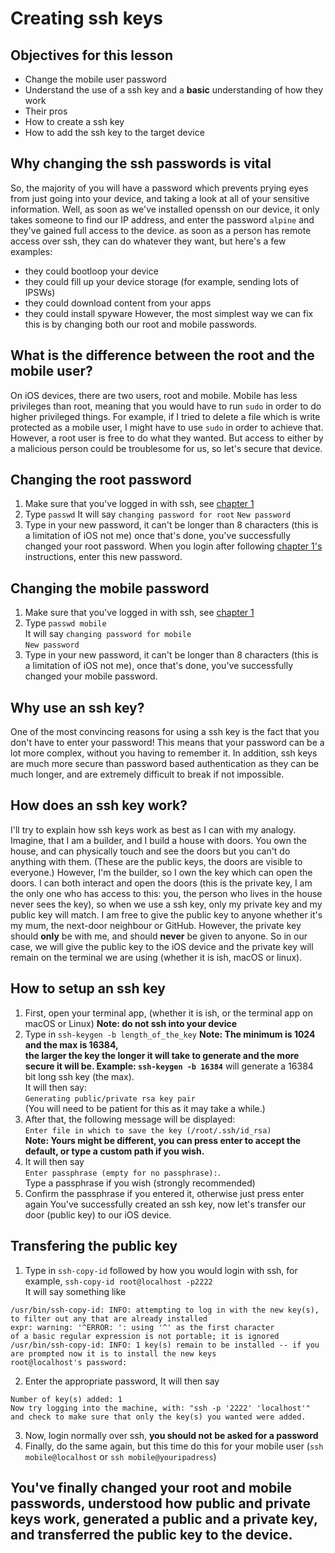 # Creating ssh keys

## Objectives for this lesson
* Change the mobile user password
* Understand the use of a ssh key  and a **basic** understanding of how they work
* Their pros
* How to create a ssh key
* How to add the ssh key to the target device

## Why changing the ssh passwords is vital
So, the majority of you will have a password which prevents prying eyes from just going into your device, and taking a look at all of your sensitive information. Well, as soon as we've installed openssh on our device, it only takes someone to find our IP address, and enter the password `alpine` and they've gained full access to the device.
as soon as a person has remote access over ssh, they can do whatever they want, but here's a few examples:
* they could bootloop your device
* they could fill up your device storage (for example, sending lots of IPSWs)
* they could download content from your apps
* they could install spyware
However, the most simplest way we can fix this is by changing both our root and mobile passwords.

## What is the difference between the root and the mobile user?
On iOS devices, there are two users, root and mobile. Mobile has less privileges than root, meaning that you would have to run `sudo` in order to do higher privileged things. For example, if I tried to delete a file which is write protected as a mobile user, I might have to use `sudo` in order to achieve that. However, a root user is free to do what they wanted. But access to either by   a malicious person could be troublesome for us, so let's secure that device.

## Changing the root password
1. Make sure that you've logged in with ssh, see [chapter 1](https://github.com/demhademha/tweak-development-guide/blob/master/chapter-1.md)
2. Type `passwd`
It will say `changing password for root`
`New password`
3. Type in your new password, it can't be longer than 8 characters (this is a limitation of iOS not me)
once that's done, you've successfully changed your root password. When you login after following [chapter 1's](https://github.com/demhademha/tweak-development-guide/blob/master/chapter-1.md) instructions, enter this new password.

## Changing the mobile password
1. Make sure that you've logged in with ssh, see [chapter 1](https://github.com/demhademha/tweak-development-guide/blob/master/chapter-1.md)
2. Type `passwd mobile`\
It will say `changing password for mobile`\
`New password`
3. Type in your new password, it can't be longer than 8 characters (this is a limitation of iOS not me), once that's done, you've successfully changed your mobile password.

## Why use an ssh key?
One of the most convincing reasons for using a ssh key is the fact that you don't have to enter your password! This means that your password can be a lot more complex, without you having to remember it. In addition, ssh keys are much more secure than password based authentication as they can be much longer, and are extremely difficult to break if not impossible.

## How does an ssh key work?
I'll try to explain how ssh keys work as best as I can with my analogy.\
Imagine, that I am a builder, and I build a house with doors. You own the house, and can physically touch and see the doors but you can't do anything with them. (These are the public keys, the doors are visible to everyone.) However, I'm the builder, so I own the key which can open the doors. I can both interact and open the doors (this is the private key, I am the only one who has access to this: you, the person who lives in the house never sees the key), so when we use a ssh key, only my private key and my public key will match. I am free to give the public key to anyone whether it's  my mum, the next-door neighbour or GitHub. However, the private key should **only** be with me, and should **never** be given to anyone. So in our case, we will give the public key to the iOS device and the private key will remain on the terminal we are using (whether it is ish, macOS or linux).  

## How to setup an ssh key
1. First, open your terminal app, (whether it is ish, or the terminal app on macOS or Linux)
**Note: do not ssh into your device**
2. Type in `ssh-keygen -b length_of_the_key` **Note: The minimum is 1024 and the max is 16384,\
the larger the key the longer it will take to generate and the more secure it will be. Example: `ssh-keygen -b 16384`** will generate a 16384 bit long ssh key (the max).\
It will then say: \
`Generating public/private rsa key pair` \
(You will need to be patient for this as it may take a while.)
3. After that, the following message will be displayed: \
`Enter file in which to save the key (/root/.ssh/id_rsa)` \
**Note: Yours might be different, you can press enter to accept the default, or type a custom path if you wish.**
4. It will then say \
`Enter passphrase (empty for no passphrase):`. \
Type a passphrase if you wish (strongly recommended)
5. Confirm the passphrase if you entered it, otherwise just press enter again
You've successfully created an ssh key, now let's transfer our door (public key) to our iOS device.

## Transfering the public key
1. Type in `ssh-copy-id` followed by how you would login with ssh, for example, `ssh-copy-id root@localhost -p2222`\
It will say something like
```
/usr/bin/ssh-copy-id: INFO: attempting to log in with the new key(s), to filter out any that are already installed
expr: warning: '^ERROR: ': using '^' as the first character
of a basic regular expression is not portable; it is ignored
/usr/bin/ssh-copy-id: INFO: 1 key(s) remain to be installed -- if you are prompted now it is to install the new keys
root@localhost's password:
```
2. Enter the appropriate password,
It will then say
```
Number of key(s) added: 1
Now try logging into the machine, with: "ssh -p '2222' 'localhost'" and check to make sure that only the key(s) you wanted were added.
```
3. Now, login normally over ssh, **you should not be asked for a password**
4. Finally, do the same again, but this time do this for your mobile user (`ssh mobile@localhost` or `ssh mobile@youripadress`)
## You've finally changed your root and mobile passwords, understood how public and private keys work, generated a public and a private key, and transferred the public key to the device.
